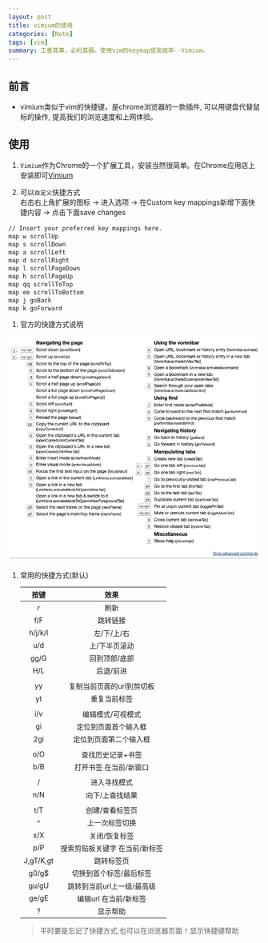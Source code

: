```yaml
---
layout: post
title: vimium的使用
categories: [Note]
tags: [vim]
summary: 工善其事，必利其器。使用vim的keymap提高效率--Vimium。
---
```


## 前言
- vimium类似于vim的快捷键，是chrome浏览器的一款插件, 可以用键盘代替鼠标的操作, 提高我们的浏览速度和上网体验。


## 使用

1. `Vimium`作为Chrome的一个扩展工具，安装当然很简单。在Chrome应用店上安装即可[Vimium](https://chrome.google.com/webstore/detail/vimium/dbepggeogbaibhgnhhndojpepiihcmeb?utm_source=chrome-ntp-icon)

1. 可以`自定义`快捷方式   
右击右上角扩展的图标 -> 进入选项 -> 在Custom key mappings新增下面快捷内容 -> 点击下面save changes
```
// Insert your preferred key mappings here.
map w scrollUp
map s scrollDown
map a scrollLeft
map d scrollRight
map l scrollPageDown
map h scrollPageUp
map qq scrollToTop
map ee scrollToBottom
map j goBack
map k goForward
```

1. 官方的快捷方式说明
<img src="/img/2019/11/how-use-vimium.png" alt="官方的快捷说明"/>

1. 常用的快捷方式(默认)  

    |按键|效果|
    | :--: |:--:|
    |r|刷新|
    |f/F|跳转链接|
    |h/j/k/l|左/下/上/右|
    |u/d|上/下半页滚动|
    |gg/G|回到顶部/底部|
    |H/L|后退/前进|
    |||
    |yy|复制当前页面的url到剪切板|
    |yt|重复当前标签|
    |||
    |i/v|编辑模式/可视模式|
    |gi|定位到页面首个输入框|
    |2gi|定位到页面第二个输入框|
    |||
    |o/O|查找历史记录+书签|
    |b/B|打开书签 在当前/新窗口|
    |||
    |/|进入寻找模式|
    |n/N|向下/上查找结果|
    |||
    |t/T|创建/查看标签页|
    |^|上一次标签切换|
    |x/X|关闭/恢复标签|
    |p/P|搜索剪贴板关键字 在当前/新标签|
    |J,gT/K,gt|跳转标签页|
    |g0/g$|切换到首个标签/最后标签|
    |gu/gU|跳转到当前url上一级/最高级|
    |ge/gE|编辑url 在当前/新标签|
    |?|显示帮助|    
    
    > 平时要是忘记了快捷方式,也可以在浏览器页面 `?` 显示快捷键帮助
    
